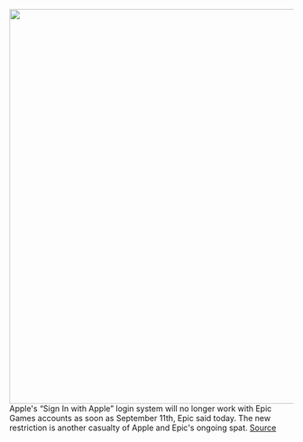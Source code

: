 <img src='https://cdn.vox-cdn.com/thumbor/5sBT-qNWUFyASYRmTpJ6cZIDQx8=/0x0:2040x1360/1200x800/filters:focal(857x517:1183x843)/cdn.vox-cdn.com/uploads/chorus_image/image/67376946/acastro_20200818_1777_epicApple_0004.0.0.jpg' width='700px' /><br/>
Apple's “Sign In with Apple” login system will no longer work with Epic Games accounts as soon as September 11th, Epic said today. The new restriction is another casualty of Apple and Epic's ongoing spat.
<a href='https://www.theverge.com/2020/9/9/21429029/epic-games-accounts-apple-sign-in-system-date-september-11'> Source <a/>
